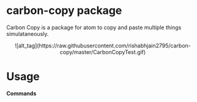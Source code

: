 # carbon-copy package

Carbon Copy is a package for atom to copy and paste multiple things simulataneously. 

<center>![alt_tag](https://raw.githubusercontent.com/rishabhjain2795/carbon-copy/master/CarbonCopyTest.gif)</center>

# Usage

<b>Commands</b>
